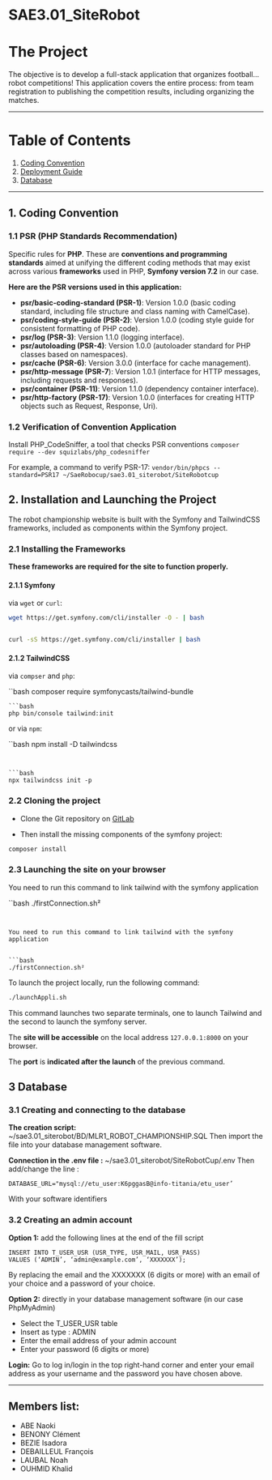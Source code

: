 # SAE3.01_SiteRobot


# The Project
The objective is to develop a full-stack application that organizes football... robot competitions!
This application covers the entire process: from team registration to publishing the competition results, including organizing the matches.


<hr>


# Table of Contents 


1. [Coding Convention](#1)
2. [Deployment Guide](#2)
3. [Database](#3)


<hr>


## 1. Coding Convention <a id="1"></a>


### 1.1 PSR (PHP Standards Recommendation)
Specific rules for **PHP**. These are **conventions and programming standards** aimed at unifying the different coding methods that may exist across various **frameworks** used in PHP, **Symfony version 7.2** in our case.


**Here are the PSR versions used in this application:**
- **psr/basic-coding-standard (PSR-1)**: Version 1.0.0 (basic coding standard, including file structure and class naming with CamelCase).
- **psr/coding-style-guide (PSR-2)**: Version 1.0.0 (coding style guide for consistent formatting of PHP code).
- **psr/log (PSR-3)**: Version 1.1.0 (logging interface).
- **psr/autoloading (PSR-4)**: Version 1.0.0 (autoloader standard for PHP classes based on namespaces).
- **psr/cache (PSR-6)**: Version 3.0.0 (interface for cache management).
- **psr/http-message (PSR-7**): Version 1.0.1 (interface for HTTP messages, including requests and responses).
- **psr/container (PSR-11)**: Version 1.1.0 (dependency container interface).
- **psr/http-factory (PSR-17)**: Version 1.0.0 (interfaces for creating HTTP objects such as Request, Response, Uri).


### 1.2 Verification of Convention Application


Install PHP_CodeSniffer, a tool that checks PSR conventions 
`composer require --dev squizlabs/php_codesniffer`


For example, a command to verify PSR-17: 
`vendor/bin/phpcs --standard=PSR17 ~/SaeRobocup/sae3.01_siterobot/SiteRobotcup` 


## 2. Installation and Launching the Project <a id="2"></a>


The robot championship website is built with the Symfony and TailwindCSS frameworks, included as components within the Symfony project.


### 2.1 Installing the Frameworks


**These frameworks are required for the site to function properly.**


#### 2.1.1 Symfony


via `wget` or `curl`:


```bash
wget https://get.symfony.com/cli/installer -O - | bash


curl -sS https://get.symfony.com/cli/installer | bash
```
#### 2.1.2 TailwindCSS


via `compser` and `php`:


``bash
composer require symfonycasts/tailwind-bundle
```
```bash
php bin/console tailwind:init
```



or via `npm`:


``bash
npm install -D tailwindcss
```


```bash
npx tailwindcss init -p
```


### 2.2 Cloning the project




- Clone the Git repository on [GitLab](git@gitlab-ce.iut.u-bordeaux.fr:cbenony/sae3.01_siterobot.git)



- Then install the missing components of the symfony project:


```bash
composer install
```


### 2.3 Launching the site on your browser


You need to run this command to link tailwind with the symfony application


``bash
./firstConnection.sh²
```


You need to run this command to link tailwind with the symfony application


```bash
./firstConnection.sh²
```


To launch the project locally, run the following command:


```bash
./launchAppli.sh
```
This command launches two separate terminals, one to launch Tailwind and the second to launch the symfony server.


The **site will be accessible** on the local address `127.0.0.1:8000` on your browser.


The **port** is **indicated after the launch** of the previous command.



## 3 Database <a id="3"></a>


### 3.1 Creating and connecting to the database


**The creation script:**
~/sae3.01_siterobot/BD/MLR1_ROBOT_CHAMPIONSHIP.SQL
Then import the file into your database management software.


**Connection in the .env file :**
~/sae3.01_siterobot/SiteRobotCup/.env 
Then add/change the line :
```
DATABASE_URL="mysql://etu_user:K6pggasB@info-titania/etu_user’
```
With your software identifiers


### 3.2 Creating an admin account
**Option 1:** add the following lines at the end of the fill script
```
INSERT INTO T_USER_USR (USR_TYPE, USR_MAIL, USR_PASS)
VALUES (‘ADMIN’, ‘admin@example.com’, ‘XXXXXXX’);
```
By replacing the email and the XXXXXXX (6 digits or more) with an email of your choice and a password of your choice.


**Option 2:** directly in your database management software (in our case PhpMyAdmin)
- Select the T_USER_USR table
- Insert as type : ADMIN
- Enter the email address of your admin account
- Enter your password (6 digits or more) 


**Login:**
Go to log in/login in the top right-hand corner and enter your email address as your username and the password you have chosen above.


<hr>

## Members list:
- ABE Naoki
- BENONY Clément
- BEZIE Isadora
- DEBAILLEUL François
- LAUBAL Noah
- OUHMID Khalid





